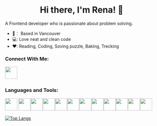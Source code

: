 
<h1 align="center">Hi there, I'm Rena! 👋</h1>

<p>A Frontend developer who is passionate about problem solving.</p>

- 🏡： Based in Vancouver
- 💻: Love neat and clean code
- ❤: Reading, Coding, Soving puzzle, Baking, Trecking

### Connect With Me:
<a href="https://www.linkedin.com/in/renasakata"><img height="40px" src="https://cdn.jsdelivr.net/gh/devicons/devicon/icons/linkedin/linkedin-original.svg" /></a>
　　
### Languages and Tools:
<img height="40px" src="https://cdn.jsdelivr.net/gh/devicons/devicon/icons/javascript/javascript-original.svg" /> <img height="40px" src="https://cdn.jsdelivr.net/gh/devicons/devicon/icons/html5/html5-original.svg" /><img height="40px" src="https://cdn.jsdelivr.net/gh/devicons/devicon/icons/css3/css3-original.svg" /><img height="40px"  src="https://cdn.jsdelivr.net/gh/devicons/devicon/icons/sass/sass-original.svg" /><img height="40px"  src="https://cdn.jsdelivr.net/gh/devicons/devicon/icons/react/react-original.svg" /><img height="40px"  src="https://cdn.jsdelivr.net/gh/devicons/devicon/icons/nextjs/nextjs-original-wordmark.svg" /><img height="40px"  src="https://cdn.jsdelivr.net/gh/devicons/devicon/icons/nodejs/nodejs-original.svg" /><img height="40px"  src="https://cdn.jsdelivr.net/gh/devicons/devicon/icons/express/express-original.svg" /><img height="40px"  src="https://cdn.jsdelivr.net/gh/devicons/devicon/icons/mongodb/mongodb-original.svg" /><img height="40px"  src="https://cdn.jsdelivr.net/gh/devicons/devicon/icons/amazonwebservices/amazonwebservices-original.svg" /><img  height="40px" src="https://cdn.jsdelivr.net/gh/devicons/devicon/icons/firebase/firebase-plain.svg" /><img height="40px" src="https://cdn.jsdelivr.net/gh/devicons/devicon/icons/figma/figma-original.svg" />
  
[![Top Langs](https://github-readme-stats.vercel.app/api/top-langs/?username=Rena52107&layout=compact)](https://github.com/anuraghazra/github-readme-stats)
